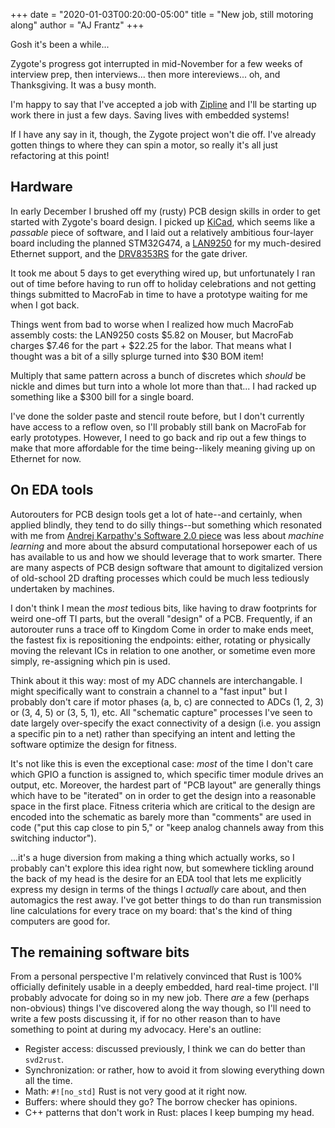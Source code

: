 +++
date = "2020-01-03T00:20:00-05:00"
title = "New job, still motoring along"
author = "AJ Frantz"
+++

Gosh it's been a while...

Zygote's progress got interrupted in mid-November for a few weeks of interview
prep, then interviews... then more intereviews... oh, and Thanksgiving.  It was
a busy month.

I'm happy to say that I've accepted a job with
[Zipline](https://flyzipline.com) and I'll be starting up work there in just a
few days.  Saving lives with embedded systems!

If I have any say in it, though, the Zygote project won't die off.  I've
already gotten things to where they can spin a motor, so really it's all just
refactoring at this point!

<!--more-->

## Hardware

In early December I brushed off my (rusty) PCB design skills in order to get
started with Zygote's board design.  I picked up
[KiCad](https://kicad-pcb.org/), which seems like a _passable_ piece of
software, and I laid out a relatively ambitious four-layer board including the
planned STM32G474, a
[LAN9250](https://www.microchip.com/wwwproducts/en/LAN9250) for my much-desired
Ethernet support, and the [DRV8353RS](http://www.ti.com/product/DRV8353R) for
the gate driver.

It took me about 5 days to get everything wired up, but unfortunately I ran out
of time before having to run off to holiday celebrations and not getting things
submitted to MacroFab in time to have a prototype waiting for me when I got back.

Things went from bad to worse when I realized how much MacroFab assembly costs:
the LAN9250 costs $5.82 on Mouser, but MacroFab charges $7.46 for the part +
$22.25 for the labor.  That means what I thought was a bit of a silly splurge
turned into $30 BOM item!

Multiply that same pattern across a bunch of discretes which _should_ be nickle
and dimes but turn into a whole lot more than that... I had racked up something
like a $300 bill for a single board.

I've done the solder paste and stencil route before, but I don't currently have
access to a reflow oven, so I'll probably still bank on MacroFab for early
prototypes.  However, I need to go back and rip out a few things to make that
more affordable for the time being--likely meaning giving up on Ethernet for
now.

## On EDA tools

Autorouters for PCB design tools get a lot of hate--and certainly, when applied
blindly, they tend to do silly things--but something which resonated with me
from [Andrej Karpathy's Software 2.0
piece](https://medium.com/@karpathy/software-2-0-a64152b37c35) was less about
_machine learning_ and more about the absurd computational horsepower each of
us has available to us and how we should leverage that to work smarter.  There
are many aspects of PCB design software that amount to digitalized version of
old-school 2D drafting processes which could be much less tediously undertaken
by machines.

I don't think I mean the _most_ tedious bits, like having to draw footprints
for weird one-off TI parts, but the overall "design" of a PCB.  Frequently, if
an autorouter runs a trace off to Kingdom Come in order to make ends meet,
the fastest fix is repositioning the endpoints: either, rotating or
physically moving the relevant ICs in relation to one another, or sometime
even more simply, re-assigning which pin is used.

Think about it this way: most of my ADC channels are interchangable.  I might
specifically want to constrain a channel to a "fast input" but I probably don't
care if motor phases (a, b, c) are connected to ADCs (1, 2, 3) or (3, 4, 5) or
(3, 5, 1), etc.  All "schematic capture" processes I've seen to date largely
over-specify the exact connectivity of a design (i.e. you assign a specific pin
to a net) rather than specifying an intent and letting the software optimize
the design for fitness.

It's not like this is even the exceptional case: _most_ of the time I don't
care which GPIO a function is assigned to, which specific timer module drives
an output, etc.  Moreover, the hardest part of "PCB layout" are generally
things which have to be "iterated" on in order to get the design into a
reasonable space in the first place.  Fitness criteria which are critical to
the design are encoded into the schematic as barely more than "comments" are
used in code ("put this cap close to pin 5," or "keep analog channels away from
this switching inductor").

...it's a huge diversion from making a thing which actually works, so I
probably can't explore this idea right now, but somewhere tickling around the
back of my head is the desire for an EDA tool that lets me explicitly express
my design in terms of the things I _actually_ care about, and then automagics
the rest away.  I've got better things to do than run transmission line
calculations for every trace on my board: that's the kind of thing computers
are good for.

## The remaining software bits

From a personal perspective I'm relatively convinced that Rust is 100%
officially definitely usable in a deeply embedded, hard real-time project.
I'll probably advocate for doing so in my new job.  There _are_ a few (perhaps
non-obvious) things I've discovered along the way though, so I'll need to write
a few posts discussing it, if for no other reason than to have something to
point at during my advocacy.  Here's an outline:

 * Register access: discussed previously, I think we can do better than `svd2rust`.
 * Synchronization: or rather, how to avoid it from slowing everything down all the time.
 * Math: `#![no_std]` Rust is not very good at it right now.
 * Buffers: where should they go?  The borrow checker has opinions.
 * C++ patterns that don't work in Rust: places I keep bumping my head.
